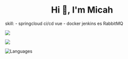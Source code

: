 <h1 align="center">Hi 👋, I'm Micah</h1>
skill:
- springcloud ci/cd vue
- docker jenkins es RabbitMQ
<p><img src="https://github-readme-stats.vercel.app/api?username=micah123321&count_private=true&show_icons=true&theme=radical" /> </p>
 <p> <img src="https://github-readme-streak-stats.herokuapp.com/?user=micah123321&theme=dracula" /></p>
 <p> <img alt="Languages" src="https://github-readme-stats.vercel.app/api/top-langs/?username=micah123321&layout=compact&langs_count=10&show_icons=true&theme=dracula" /> </p>
<a href="https://discord.com/users/1111709682072027146">
